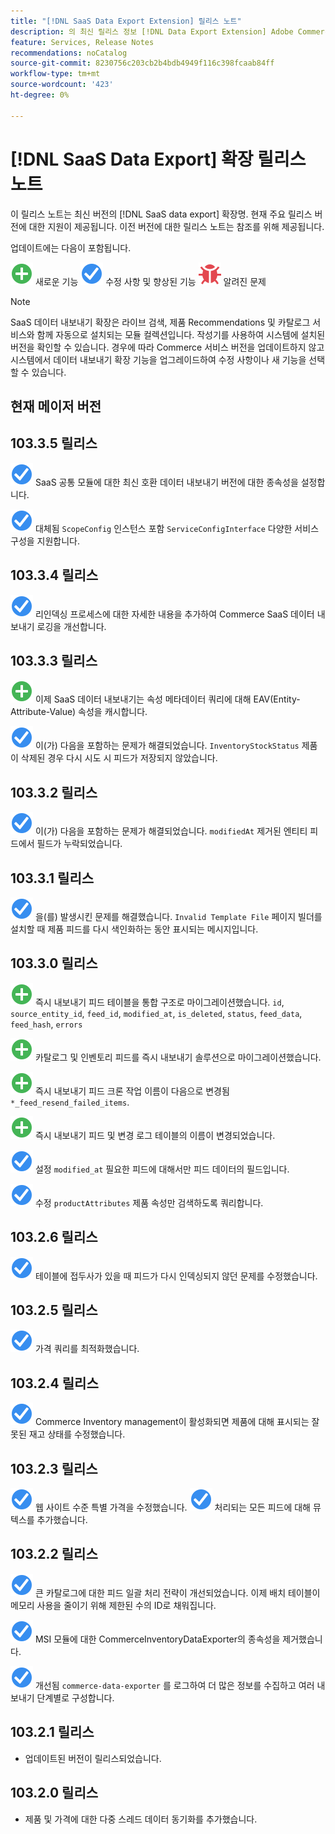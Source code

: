 ```yaml
---
title: "[!DNL SaaS Data Export Extension] 릴리스 노트"
description: 의 최신 릴리스 정보 [!DNL Data Export Extension] Adobe Commerce용
feature: Services, Release Notes
recommendations: noCatalog
source-git-commit: 8230756c203cb2b4bdb4949f116c398fcaab84ff
workflow-type: tm+mt
source-wordcount: '423'
ht-degree: 0%

---
```


# [!DNL SaaS Data Export] 확장 릴리스 노트

이 릴리스 노트는 최신 버전의 [!DNL SaaS data export] 확장명. 현재 주요 릴리스 버전에 대한 지원이 제공됩니다. 이전 버전에 대한 릴리스 노트는 참조를 위해 제공됩니다.

업데이트에는 다음이 포함됩니다.

![신규](../assets/new.svg) 새로운 기능
![수정](../assets/fix.svg) 수정 사항 및 향상된 기능
![버그](../assets/bug.svg) 알려진 문제


>[!NOTE]
>
>SaaS 데이터 내보내기 확장은 라이브 검색, 제품 Recommendations 및 카탈로그 서비스와 함께 자동으로 설치되는 모듈 컬렉션입니다. 작성기를 사용하여 시스템에 설치된 버전을 확인할 수 있습니다. 경우에 따라 Commerce 서비스 버전을 업데이트하지 않고 시스템에서 데이터 내보내기 확장 기능을 업그레이드하여 수정 사항이나 새 기능을 선택할 수 있습니다.

## 현재 메이저 버전

## 103.3.5 릴리스

![수정](../assets/fix.svg) SaaS 공통 모듈에 대한 최신 호환 데이터 내보내기 버전에 대한 종속성을 설정합니다.

![수정](../assets/fix.svg) 대체됨 `ScopeConfig` 인스턴스 포함 `ServiceConfigInterface` 다양한 서비스 구성을 지원합니다.

## 103.3.4 릴리스

![수정](../assets/fix.svg) 리인덱싱 프로세스에 대한 자세한 내용을 추가하여 Commerce SaaS 데이터 내보내기 로깅을 개선합니다.

## 103.3.3 릴리스

![신규](../assets/new.svg) 이제 SaaS 데이터 내보내기는 속성 메타데이터 쿼리에 대해 EAV(Entity-Attribute-Value) 속성을 캐시합니다.

![수정](../assets/fix.svg) 이(가) 다음을 포함하는 문제가 해결되었습니다. `InventoryStockStatus` 제품이 삭제된 경우 다시 시도 시 피드가 저장되지 않았습니다.

## 103.3.2 릴리스

![수정](../assets/fix.svg) 이(가) 다음을 포함하는 문제가 해결되었습니다. `modifiedAt` 제거된 엔티티 피드에서 필드가 누락되었습니다.

## 103.3.1 릴리스

![수정](../assets/fix.svg) 을(를) 발생시킨 문제를 해결했습니다. `Invalid Template File` 페이지 빌더를 설치할 때 제품 피드를 다시 색인화하는 동안 표시되는 메시지입니다.

## 103.3.0 릴리스

![신규](../assets/new.svg) 즉시 내보내기 피드 테이블을 통합 구조로 마이그레이션했습니다.
`id`, `source_entity_id`, `feed_id`, `modified_at`, `is_deleted`, `status`, `feed_data`, `feed_hash`, `errors`

![신규](../assets/new.svg) 카탈로그 및 인벤토리 피드를 즉시 내보내기 솔루션으로 마이그레이션했습니다.

![신규](../assets/new.svg) 즉시 내보내기 피드 크론 작업 이름이 다음으로 변경됨 `*_feed_resend_failed_items`.

![신규](../assets/new.svg) 즉시 내보내기 피드 및 변경 로그 테이블의 이름이 변경되었습니다.

![수정](../assets/fix.svg) 설정 `modified_at` 필요한 피드에 대해서만 피드 데이터의 필드입니다.

![수정](../assets/fix.svg) 수정 `productAttributes` 제품 속성만 검색하도록 쿼리합니다.

## 103.2.6 릴리스

![수정](../assets/fix.svg) 테이블에 접두사가 있을 때 피드가 다시 인덱싱되지 않던 문제를 수정했습니다.

## 103.2.5 릴리스

![수정](../assets/fix.svg) 가격 쿼리를 최적화했습니다.

## 103.2.4 릴리스

![수정](../assets/fix.svg) Commerce Inventory management이 활성화되면 제품에 대해 표시되는 잘못된 재고 상태를 수정했습니다.

## 103.2.3 릴리스

![수정](../assets/fix.svg) 웹 사이트 수준 특별 가격을 수정했습니다.
![수정](../assets/fix.svg) 처리되는 모든 피드에 대해 뮤텍스를 추가했습니다.


## 103.2.2 릴리스

![수정](../assets/fix.svg) 큰 카탈로그에 대한 피드 일괄 처리 전략이 개선되었습니다. 이제 배치 테이블이 메모리 사용을 줄이기 위해 제한된 수의 ID로 채워집니다.

![수정](../assets/fix.svg) MSI 모듈에 대한 CommerceInventoryDataExporter의 종속성을 제거했습니다.

![수정](../assets/fix.svg) 개선됨 `commerce-data-exporter` 를 로그하여 더 많은 정보를 수집하고 여러 내보내기 단계별로 구성합니다.

## 103.2.1 릴리스

- 업데이트된 버전이 릴리스되었습니다.

## 103.2.0 릴리스

- 제품 및 가격에 대한 다중 스레드 데이터 동기화를 추가했습니다.

